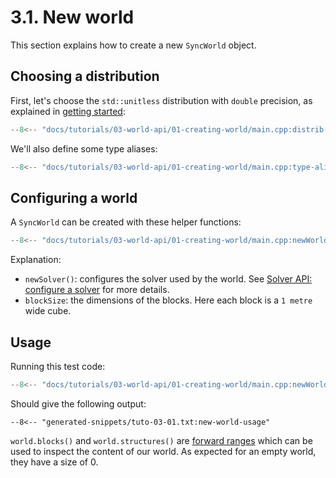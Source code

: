 # 3.1. New world

This section explains how to create a new `SyncWorld` object.

## Choosing a distribution

First, let's choose the `std::unitless` distribution with `double` precision, as explained in [getting started](../../01-getting-started/index.md):

```c++
--8<-- "docs/tutorials/03-world-api/01-creating-world/main.cpp:distrib-unitless"
```

We'll also define some type aliases:

```c++
--8<-- "docs/tutorials/03-world-api/01-creating-world/main.cpp:type-aliases"
```

## Configuring a world

A `SyncWorld` can be created with these helper functions:

```c++
--8<-- "docs/tutorials/03-world-api/01-creating-world/main.cpp:newWorld"
```

Explanation:

- `newSolver()`: configures the solver used by the world. See [Solver API: configure a solver](../../02-solver-api/index.md#configure-a-solver) for more details.
- `blockSize`: the dimensions of the blocks. Here each block is a `1 metre` wide cube.

## Usage

Running this test code:

```c++
--8<-- "docs/tutorials/03-world-api/01-creating-world/main.cpp:newWorld-usage"
```

Should give the following output:

```
--8<-- "generated-snippets/tuto-03-01.txt:new-world-usage"
```

`world.blocks()` and `world.structures()` are [forward ranges](https://en.cppreference.com/w/cpp/ranges/forward_range) which can be used to inspect the content of our world. As expected for an empty world, they have a size of 0.
